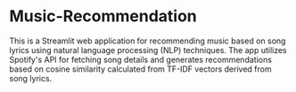 # Music-Recommendation
This is a Streamlit web application for recommending music based on song lyrics using natural language processing (NLP) techniques. The app utilizes Spotify's API for fetching song details and generates recommendations based on cosine similarity calculated from TF-IDF vectors derived from song lyrics.
